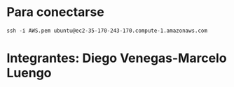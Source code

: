 # Para conectarse 
```
ssh -i AWS.pem ubuntu@ec2-35-170-243-170.compute-1.amazonaws.com
```
# Integrantes: Diego Venegas-Marcelo Luengo
